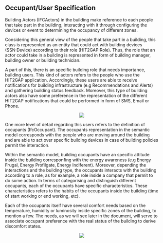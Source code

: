 ## Occupant/User Specification

Building Actors (IFCActors) in the building make reference to each people that take part in the building, interacting with it through configuring the devices or event to determining the occupancy of different zones.

Considering this general view of the people that take part in a building, this class is represented as an entity that could act with building devices (SSN:Device) according to their role (HIT2GAP:Role). Thus, the role that an actor could take in a building is represented in form of building manager, building owner or building technician.

A part of this, there is an specific building role that needs importance, building users. This kind of actors refers to the people who use the HIT2GAP application. Accordingly, these users are able to receive notifications for building infrastructure (e.g Recommendations and Alerts) and gathering building status feedback. Moreover, this type of building actors also have some preference in the representation of the different HIT2GAP notifications that could be performed in form of SMS, Email or Phone.

<div style="text-align:center">
<img src="http://www.plantuml.com/plantuml/png/ZLBHJjim57ttLrZQ0qnQGUAnGfL2Ircb5H3jj8TfGgvpavWwlf7j0DN6ly-EbpgXATgZppdttdEkhzaALJ7DIiebCuR-9fGcMkFB52LgEcDwUoLhQD4vAdl0N36-pJNMAWtKDv4NjkLGfw1ZoOs67NaZPZ_MMD20TbV1z7sV7mKmsv4s3XDhjTZK5g8Lwfg28YGaM6GyuTR1bvUB-NGoQIA9bBwQT6nShShTMx4IkiXRf_gEyxfYohODV3tBWpp5UYDzhXoKozLlAaK6nkuazE4dtAnTlC5ntmrueryNwukRvDxFYjmjMf49pgn0TKpp01LgUvpbM9REwOSzvW3fngt-69z861WHk1ay2mwENArktyr62KUAbaovVVhSfuilg7aXqizqI7Ztelv7jWPUAC45KnzfIJoCFwDHi_azD1fD6iDZMWXxaRFgiM360x78IqBQSQjXt1f2cg1dPpy_XR6_sdY7H1Fd48xsIJW7RwzpXuISdv0P6Av5rVmZPl7Fc4h_7O6_gvDpGk9t-Zw18_rRyaJpgmDu_sQ28vzzYIcJmkxYYYeD6MX3MgONQhLS3HFN9HDocBelK0698xlczalNm44yWucoDl1Umb5nqChy1G00"/>
</div>

One more level of detail regarding this users refers to the definition of occupants (IfcOccupant). The occupants representation in the semantic model corresponds with the people who are moving around the building and are able to act over specific building devices in case of building policies permit the interaction.

Within the semantic model, building occupants have an specific attitude inside the building corresponfing with the energy awareness (e.g Energy Frugal, Energy Profilgate, Energy Indiferent). Moreover, depending the interactions and the building type, the occupants interacts with the building according to a role, as for example, a role inside a company that permit to do some action. In terms of categorising and distinguish different occupants, each of the occupants have specific characteristics. These characteristics refers to the habits of the occupants inside the building (time of start working or end working, etc).

Each of the occupants itself have several comfort needs based on the temperature, humidity or luminosity inside specific zones of the building, to mention a few. The needs, as we will see later in the document, will serve to associate occupant preference with the real status of the building to derive discomfort states.

<div style="text-align:center">
    <img src="http://www.plantuml.com/plantuml/png/VPB1Ri8m38RlVOgy01UE22516GnfOWYGE4wXDMb6cdIEgwtQUFSPgbBQ0iVw_-t_Srn_r3QJA5CH6Ucz-0s462Ewxz0PXs8gyJWnELJLcRFKKIOoEYfqkOrBwKshX2hDOGnOjymHYk0K-6ki9q1mL6GGjkVi4f1qOxqGZebGxtE26aNmKB11K6wmE4JlKPHdqf8O3XUpS3GwBoKLY1yV3sANxysPJ85bialDyqYhk6Rq0JmL1fhbJxVVCk1jyLJ5LLdCfIcFWJDV5zl-VBmwvtPiQsTQbgudJ7ZTYDz5UzAHRze5lvX4sZayRdLQCaqbmVc3HLxgldHDMGB4_X72fk1xfAnkDikcyc81LJ73N4dpgBlqhD0TZ5OS_Doti34_DyBbJYrVzrN_Uhq6mrDBZV3KLXC4GN3xt_HweyR51YBHr5So-qYalnKUThLkU7T0ozEPTRbKepDqwS4XhU4hrmWfW_k71DN2Wpl9bTPfBkz_RT6MwHZHxpGb_m00">
</div>